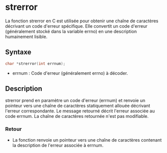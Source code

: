 # strerror

La fonction strerror en C est utilisée pour obtenir une chaîne de caractères décrivant un code d'erreur spécifique. Elle convertit un code d'erreur (généralement stocké dans la variable errno) en une description humainement lisible.

## Syntaxe

```h
char *strerror(int errnum);
```

- errnum : Code d'erreur (généralement errno) à décoder.

## Description

strerror prend en paramètre un code d'erreur (errnum) et renvoie un pointeur vers une chaîne de caractères statiquement allouée décrivant l'erreur correspondante.
Le message retourné décrit l'erreur associée au code errnum.
La chaîne de caractères retournée n'est pas modifiable.

### Retour

- La fonction renvoie un pointeur vers une chaîne de caractères contenant la description de l'erreur associée à errnum.
